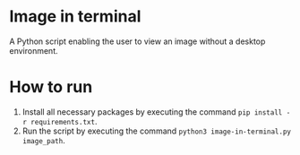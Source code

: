 # Image in terminal
A Python script enabling the user to view an image without a desktop environment.

# How to run
1. Install all necessary packages by executing the command `pip install -r requirements.txt`.
2. Run the script by executing the command `python3 image-in-terminal.py image_path`.
